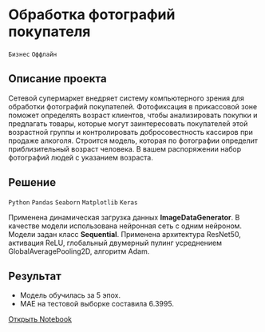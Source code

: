 # Обработка фотографий покупателя

`Бизнес` `Оффлайн`

## Описание проекта

Сетевой супермаркет внедряет систему компьютерного зрения для обработки фотографий покупателей. Фотофиксация в прикассовой зоне поможет определять возраст клиентов, чтобы анализировать покупки и предлагать товары, которые могут заинтересовать покупателей этой возрастной группы и контролировать добросовестность кассиров при продаже алкоголя. Строится модель, которая по фотографии определит приблизительный возраст человека. В вашем распоряжении набор фотографий людей с указанием возраста.

## Решение

`Python` `Pandas` `Seaborn` `Matplotlib` `Keras`

Применена динамическая загрузка данных **ImageDataGenerator**. В качестве модели использована нейронная сеть с одним нейроном. Модели задан класс **Sequential**. Применена архитектура ResNet50, активация ReLU, глобальный двумерный пулинг усреднением GlobalAveragePooling2D, алгоритм Adam.

## Результат

- Модель обучилась за 5 эпох.
- MAE на тестовой выборке составила 6.3995.

[Открыть Notebook](https://github.com/Kri5PO/Projects/blob/main/13_Обработка_фотографий_покупателя/photo.ipynb)


```python

```
